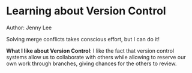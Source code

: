 # Learning about Version Control
Author: Jenny Lee

Solving merge conflicts takes conscious effort, but I can do it!

**What I like about Version Control**: I like the fact that version control systems allow us to collaborate with others while allowing to reserve our own work through branches, giving chances for the others to review. 